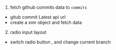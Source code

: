1. fetch github commits data to  `commits`
  - gitub commit Latest api url
  - create a xmr object and fetch data
2. radio input layout
  - switch radio button , and change current branch
